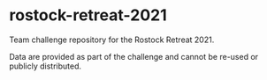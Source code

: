 # rostock-retreat-2021

Team challenge repository for the Rostock Retreat 2021. 

Data are provided as part of the challenge and cannot be re-used or publicly distributed.
